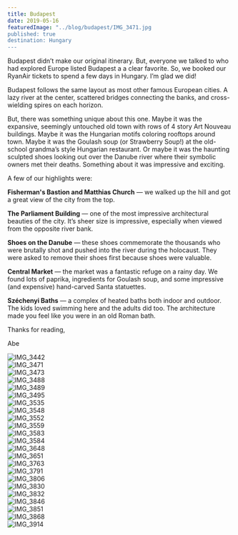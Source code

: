 ```yaml
---
title: Budapest
date: 2019-05-16
featuredImage: "../blog/budapest/IMG_3471.jpg
published: true
destination: Hungary
---
```


Budapest didn’t make our original itinerary. But, everyone we talked to who had explored Europe listed Budapest a a clear favorite. So, we booked our RyanAir tickets to spend a few days in Hungary. I’m glad we did!

Budapest follows the same layout as most other famous European cities. A lazy river at the center, scattered bridges connecting the banks, and cross-wielding spires on each horizon.

But, there was something unique about this one. Maybe it was the expansive, seemingly untouched old town with rows of 4 story Art Nouveau buildings. Maybe it was the Hungarian motifs coloring rooftops around town. Maybe it was the Goulash soup (or Strawberry Soup!) at the old-school grandma’s style Hungarian restaurant. Or maybe it was the haunting sculpted shoes looking out over the Danube river where their symbolic owners met their deaths. Something about it was impressive and exciting.

A few of our highlights were:

**Fisherman's Bastion and Matthias Church** — we walked up the hill and got a great view of the city from the top.

**The Parliament Building** — one of the most impressive architectural beauties of the city. It’s sheer size is impressive, especially when viewed from the opposite river bank.

**Shoes on the Danube** — these shoes commemorate the thousands who were brutally shot and pushed into the river during the holocaust. They were asked to remove their shoes first because shoes were valuable.

**Central Market** — the market was a fantastic refuge on a rainy day. We found lots of paprika, ingredients for Goulash soup, and some impressive (and expensive) hand-carved Santa statuettes.

**Széchenyi Baths** — a complex of heated baths both indoor and outdoor. The kids loved swimming here and the adults did too. The architecture made you feel like you were in an old Roman bath.

Thanks for reading,

Abe


![IMG_3442](/IMG_3442.jpg)
</br>
![IMG_3471](/IMG_3471.jpg)
</br>
![IMG_3473](/IMG_3473.jpg)
</br>
![IMG_3488](/IMG_3488.jpg)
</br>
![IMG_3489](/IMG_3489.jpg)
</br>
![IMG_3495](/IMG_3495.jpg)
</br>
![IMG_3535](/IMG_3535.jpg)
</br>
![IMG_3548](/IMG_3548.jpg)
</br>
![IMG_3552](/IMG_3552.jpg)
</br>
![IMG_3559](/IMG_3559.jpg)
</br>
![IMG_3583](/IMG_3583.jpg)
</br>
![IMG_3584](/IMG_3584.jpg)
</br>
![IMG_3648](/IMG_3648.jpg)
</br>
![IMG_3651](/IMG_3651.jpg)
</br>
![IMG_3763](/IMG_3763.jpg)
</br>
![IMG_3791](/IMG_3791.jpg)
</br>
![IMG_3806](/IMG_3806.jpg)
</br>
![IMG_3830](/IMG_3830.jpg)
</br>
![IMG_3832](/IMG_3832.jpg)
</br>
![IMG_3846](/IMG_3846.jpg)
</br>
![IMG_3851](/IMG_3851.jpg)
</br>
![IMG_3868](/IMG_3868.jpg)
</br>
![IMG_3914](/IMG_3914.jpg)
